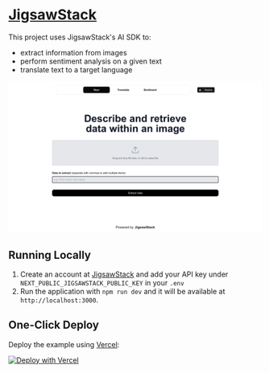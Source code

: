 # [JigsawStack](https://www.jigsawStack.com)

This project uses JigsawStack's AI SDK to:

- extract information from images
- perform sentiment analysis on a given text
- translate text to a target language


![JigsawStack VOCR](./public/screenshot.png)

## Running Locally

1. Create an account at [JigsawStack](https://www.jigsawStack.com) and add your API key under `NEXT_PUBLIC_JIGSAWSTACK_PUBLIC_KEY` in your `.env`
3. Run the application with `npm run dev` and it will be available at `http://localhost:3000`.

## One-Click Deploy

Deploy the example using [Vercel](https://vercel.com?utm_source=github&utm_medium=readme&utm_campaign=vercel-examples):

[![Deploy with Vercel](https://vercel.com/button)](https://vercel.com/new/clone?repository-url=https%3A%2F%2Fgithub.com%2FJigsawStack%2Fjigsawstack-vercel-template&env=NEXT_PUBLIC_JIGSAWSTACK_PUBLIC_KEY)

